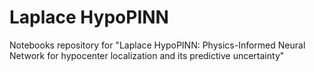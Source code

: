 # Laplace HypoPINN
Notebooks repository for "Laplace HypoPINN: Physics-Informed Neural Network for hypocenter localization and its predictive uncertainty"

